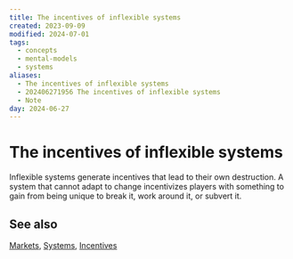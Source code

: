 ```yaml
---
title: The incentives of inflexible systems
created: 2023-09-09
modified: 2024-07-01
tags:
  - concepts
  - mental-models
  - systems
aliases:
  - The incentives of inflexible systems
  - 202406271956 The incentives of inflexible systems
  - Note
day: 2024-06-27
---
```


# The incentives of inflexible systems

Inflexible systems generate incentives that lead to their own destruction. A system that cannot adapt to change incentivizes players with something to gain from being unique to break it, work around it, or subvert it.

## See also

[Markets](Markets.md), [Systems](Systems.md), [Incentives](Incentives.md)
